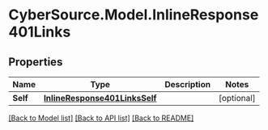 # CyberSource.Model.InlineResponse401Links
## Properties

Name | Type | Description | Notes
------------ | ------------- | ------------- | -------------
**Self** | [**InlineResponse401LinksSelf**](InlineResponse401LinksSelf.md) |  | [optional] 

[[Back to Model list]](../README.md#documentation-for-models) [[Back to API list]](../README.md#documentation-for-api-endpoints) [[Back to README]](../README.md)

